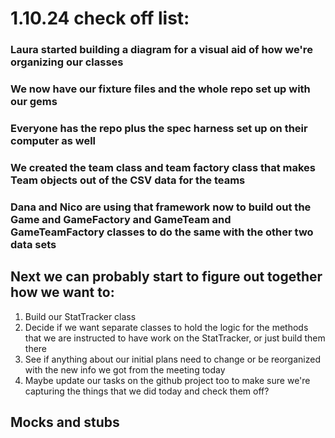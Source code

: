 # 1.10.24 check off list:
### Laura started building a diagram for a visual aid of how we're organizing our classes
### We now have our fixture files and the whole repo set up with our gems

### Everyone has the repo plus the spec harness set up on their computer as well

###  We created the team class and team factory class that makes Team objects out of the CSV data for the teams

### Dana and Nico are using that framework now to build out the Game and GameFactory and GameTeam and GameTeamFactory classes to do the same with the other two data sets



## Next we can probably start to figure out together how we want to:
1. Build our StatTracker class
2. Decide if we want separate classes to hold the logic for the methods that we are instructed to have work on the StatTracker, or just build them there
3. See if anything about our initial plans need to change or be reorganized with the new info we got from the meeting today
4. Maybe update our tasks on the github project too to make sure we're capturing the things that we did today and check them off?


## Mocks and stubs